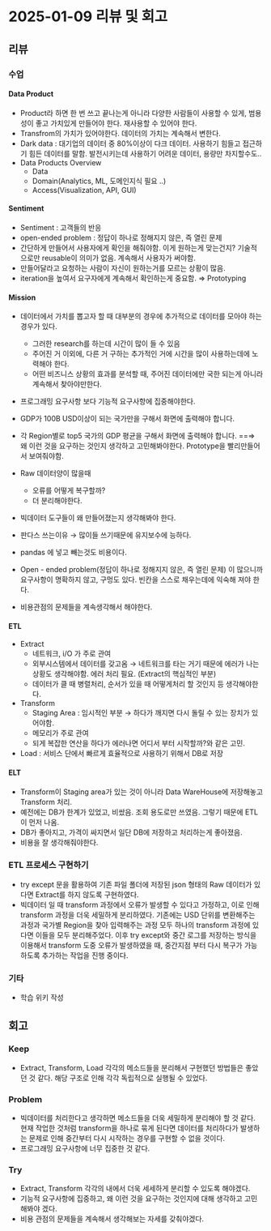 # 2025-01-09 리뷰 및 회고

## 리뷰

### 수업
#### Data Product
- Product라 하면 한 번 쓰고 끝나는게 아니라 다양한 사람들이 사용할 수 있게, 범용성이 좋고 가치있게 만들어야 한다. 재사용할 수 있어야 한다. 
- Transfrom의 가치가 있어야한다. 데이터의 가치는 계속해서 변한다.
- Dark data : 대기업의 데이터 중 80%이상이 다크 데이터. 사용하기 힘들고 접근하기 힘든 데이터를 말함. 발전시키는데 사용하기 어려운 데이터, 용량만 차지할수도..
- Data Products Overview
    - Data
    - Domain(Analytics, ML, 도메인지식 필요 ..)
    - Access(Visualization, API, GUI)

#### Sentiment
- Sentiment : 고객들의 반응
- open-ended problem : 정답이 하나로 정해지지 않은, 즉 열린 문제
- 간단하게 만들어서 사용자에게 확인을 해줘야함. 이게 원하는게 맞는건지? 기술적으로만 reusable이 의미가 없음. 계속해서 사용자가 써야함.
- 만들어달라고 요청하는 사람이 자신이 원하는거를 모르는 상황이 많음.
- iteration을 높여서 요구자에게 계속해서 확인하는게 중요함. ⇒ Prototyping

#### Mission

- 데이터에서 가치를 뽑고자 할 때 대부분의 경우에 추가적으로 데이터를 모아야 하는 경우가 있다.
    - 그러한 research를 하는데 시간이 많이 들 수 있음
    - 주어진 거 이외에, 다른 거 구하는 추가적인 거에 시간을 많이 사용하는데에 노력해야 한다.
    - 어떤 비즈니스 상황의 효과를 분석할 때, 주어진 데이터에만 국한 되는게 아니라 계속해서 찾아야만한다.
- 프로그래밍 요구사항 보다 기능적 요구사항에 집중해야한다.

- GDP가 100B USD이상이 되는 국가만을 구해서 화면에 출력해야 합니다.
- 각 Region별로 top5 국가의 GDP 평균을 구해서 화면에 출력해야 합니다.
==⇒ 왜 이런 것을 요구하는 것인지 생각하고 고민해봐야한다. Prototype을 빨리만들어서 보여줘야함.

- Raw 데이터양이 많을때
    - 오류를 어떻게 복구할까?
    - 더 분리해야한다.

- 빅데이터 도구들이 왜 만들어졌는지 생각해봐야 한다.
- 판다스 쓰는이유 → 많이들 쓰기때문에 유지보수에 능하다.
- pandas 에 넣고 빼는것도 비용이다.
- Open - ended problem(정답이 하나로 정해지지 않은, 즉 열린 문제) 이 많으니까 요구사항이 명확하지 않고, 구멍도 있다. 빈칸을 스스로 채우는데에 익숙해 져야 한다.
- 비용관점의 문제들을 계속생각해서 해야한다.

#### ETL
- Extract
    - 네트워크, i/O 가 주로 관여
    - 외부시스템에서 데이터를 갖고옴 → 네트워크를 타는 거기 때문에 에러가 나는 상황도 생각해야함. 에러 처리 필요. (Extract의 핵심적인 부분)
    - 데이터가 클 때 병렬처리, 순서가 있을 때 어떻게처리 할 것인지 등 생각해야한다.
- Transform
    - Staging Area : 임시적인 부분 → 하다가 깨지면 다시 돌릴 수 있는 장치가 있어야함.
    - 메모리가 주로 관여
    - 되게 복잡한 연산을 하다가 에러나면 어디서 부터 시작할까?와 같은 고민.
- Load : 서비스 단에서 빠르게 효율적으로 사용하기 위해서 DB로 저장


#### ELT
- Transform이 Staging area가 있는 것이 아니라 Data WareHouse에 저장해놓고 Transform 처리.
- 예전에는 DB가 한계가 있었고, 비쌌음. 조회 용도로만 쓰였음. 그렇기 때문에 ETL이 먼저 나옴.
- DB가 좋아지고, 가격이 싸지면서 일단 DB에 저장하고 처리하는게 좋아졌음.
- 비용을 잘 생각해줘야한다.


### ETL 프로세스 구현하기
- try except 문을 활용하여 기존 파일 폴더에 저장된 json 형태의 Raw 데이터가 있다면 Extract를 하지 않도록 구현하였다.
- 빅데이터 일 때 transform 과정에서 오류가 발생할 수 있다고 가정하고, 이로 인해 transform 과정을 더욱 세밀하게 분리하였다. 기존에는 USD 단위를 변환해주는 과정과 국가별 Region을 찾아 입력해주는 과정 모두 하나의 transform 과정에 있다면 이들을 모두 분리해주었다. 이후 try except와 중간 로그를 저장하는 방식을 이용해서 transform 도중 오류가 발생하였을 때, 중간지점 부터 다시 복구가 가능하도록 추가하는 작업을 진행 중이다. 

### 기타
- 학습 위키 작성


## 회고
### Keep
- Extract, Transform, Load 각각의 메소드들을 분리해서 구현했던 방법들은 좋았던 것 같다. 해당 구조로 인해 각각 독립적으로 실행될 수 있었다.

### Problem
- 빅데이터를 처리한다고 생각하면 메소드들을 더욱 세밀하게 분리해야 할 것 같다. 현재 작업한 것처럼 transform을 하나로 묶게 된다면 데이터를 처리하다가 발생하는 문제로 인해 중간부터 다시 시작하는 경우를 구현할 수 없을 것이다. 
- 프로그래밍 요구사항에 너무 집중한 것 같다.

### Try
- Extract, Transform 각각의 내에서 더욱 세세하게 분리할 수 있도록 해야겠다.
- 기능적 요구사항에 집중하고, 왜 이런 것을 요구하는 것인지에 대해 생각하고 고민해봐야 겠다. 
- 비용 관점의 문제들을 계속해서 생각해보는 자세를 갖춰야겠다.
